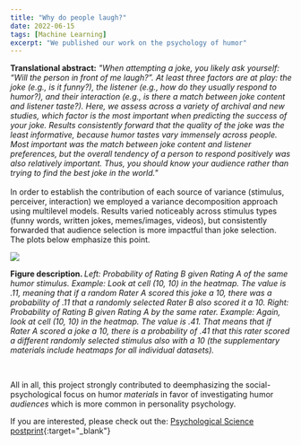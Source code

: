 ```yaml
---
title: "Why do people laugh?"
date: 2022-06-15
tags: [Machine Learning]
excerpt: "We published our work on the psychology of humor"
---
```


<b> Translational abstract:</b>
<i>"When attempting a joke, you likely ask yourself: “Will the person in front of me laugh?”. At least three factors are at play: the joke (e.g., is it funny?), the listener (e.g., how do they usually respond to humor?), and their interaction (e.g., is there a match between joke content and listener taste?). Here, we assess across a variety of archival and new studies, which factor is the most important when predicting the success of your joke. Results consistently forward that the quality of the joke was the least informative, because humor tastes vary immensely across people. Most important was the match between joke content and listener preferences, but the overall tendency of a person to respond positively was also relatively important. Thus, you should know your audience rather than trying to find the best joke in the world."</i> 
<br>
<br>
In order to establish the contribution of each source of variance (stimulus, perceiver, interaction) we employed a variance decomposition approach using multilevel models. Results varied noticeably across stimulus types (funny words, written jokes, memes/images, videos), but consistently forwarded that audience selection is more impactful than joke selection. The plots below emphasize this point.

<img src="{{site.baseurl}}/assets/jokes.png">

<b> Figure description. </b> <i> Left: Probability of Rating B given Rating A of the same humor stimulus. Example: Look at cell (10, 10) in the heatmap. The value is .11, meaning that if a random Rater A scored this joke a 10, there was a probability of .11 that a randomly selected Rater B also scored it a 10. Right: Probability of Rating B given Rating A by the same rater. Example: Again, look at cell (10, 10) in the heatmap. The value is .41. That means that if Rater A scored a joke a 10, there is a probability of .41 that this rater scored a different randomly selected stimulus also with a 10 (the supplementary materials include heatmaps for all individual datasets). </i>

<br>

All in all, this project strongly contributed to deemphasizing the social-psychological focus on humor <i> materials </i> in favor of investigating humor <i> audiences </i> which is more common in personality psychology.

If you are interested, please check out the: [Psychological Science postprint](https://osf.io/t69jd/){:target="_blank"}


